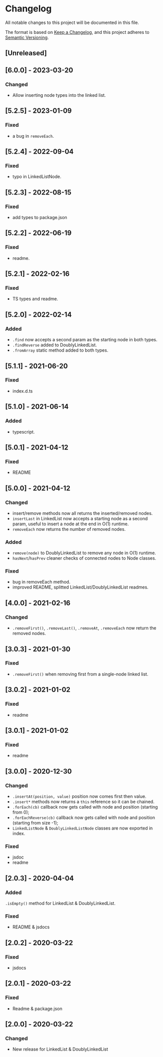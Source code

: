 # Changelog
All notable changes to this project will be documented in this file.

The format is based on [Keep a Changelog](https://keepachangelog.com/en/1.0.0/),
and this project adheres to [Semantic Versioning](https://semver.org/spec/v2.0.0.html).

## [Unreleased]
## [6.0.0] - 2023-03-20
### Changed
- Allow inserting node types into the linked list.

## [5.2.5] - 2023-01-09
### Fixed
- a bug in `removeEach`.

## [5.2.4] - 2022-09-04
### Fixed
- typo in LinkedListNode.

## [5.2.3] - 2022-08-15
### Fixed
- add types to package.json

## [5.2.2] - 2022-06-19
### Fixed
- readme.

## [5.2.1] - 2022-02-16
### Fixed
- TS types and readme.

## [5.2.0] - 2022-02-14
### Added
- `.find` now accepts a second param as the starting node in both types.
- `.findReverse` added to DoublyLinkedList.
- `.fromArray` static method added to both types.

## [5.1.1] - 2021-06-20
### Fixed
- index.d.ts

## [5.1.0] - 2021-06-14
### Added
- typescript.

## [5.0.1] - 2021-04-12
### Fixed
- README

## [5.0.0] - 2021-04-12

### Changed
- insert/remove methods now all returns the inserted/removed nodes.
- `insertLast` in LinkedList now accepts a starting node as a second param, useful to insert a node at the end in O(1) runtime.
- `removeEach` now returns the number of removed nodes.

### Added
- `remove(node)` to DoublyLinkedList to remove any node in O(1) runtime.
- `hasNext`/`hasPrev` cleaner checks of connected nodes to Node classes.

### Fixed
- bug in removeEach method.
- improved README, splitted LinkedList/DoublyLinkedList readmes.

## [4.0.0] - 2021-02-16

### Changed
- `.removeFirst()`, `.removeLast()`, `.removeAt`, `.removeEach` now return the removed nodes.


## [3.0.3] - 2021-01-30

### Fixed
- `.removeFirst()` when removing first from a single-node linked list.

## [3.0.2] - 2021-01-02

### Fixed
- readme

## [3.0.1] - 2021-01-02

### Fixed
- readme

## [3.0.0] - 2020-12-30
### Changed
- `.insertAt(position, value)` position now comes first then value.
- `.insert*` methods now returns a `this` reference so it can be chained.
- `.forEach(cb)` callback now gets called with node and position (starting from 0);
- `.forEachReverse(cb)` callback now gets called with node and position (starting from size -1);
- `LinkedListNode` & `DoublyLinkedListNode` classes are now exported in index.

### Fixed
- jsdoc
- readme

## [2.0.3] - 2020-04-04
### Added
`.isEmpty()` method for LinkedList & DoublyLinkedList.

### Fixed
- README & jsdocs

## [2.0.2] - 2020-03-22
### Fixed
- jsdocs

## [2.0.1] - 2020-03-22
### Fixed
- Readme & package.json

## [2.0.0] - 2020-03-22
### Changed
- New release for LinkedList & DoublyLinkedList
